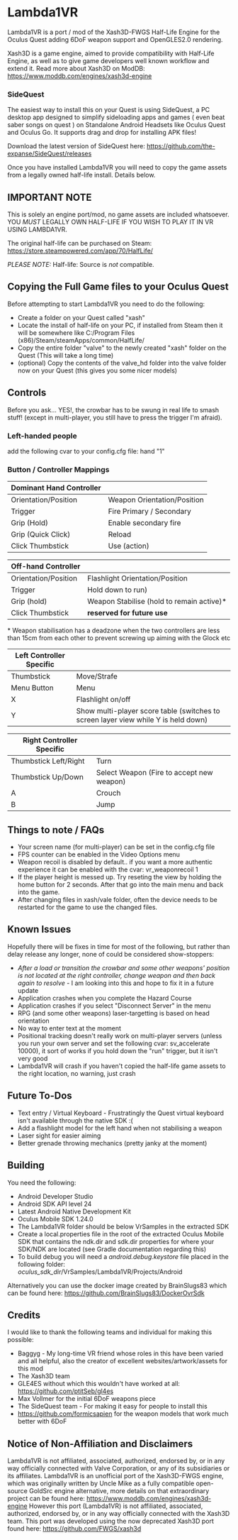 # Lambda1VR

Lambda1VR is a port / mod of the Xash3D-FWGS Half-Life Engine for the Oculus Quest adding 6DoF weapon support and OpenGLES2.0 rendering.

Xash3D is a game engine, aimed to provide compatibility with Half-Life Engine, 
as well as to give game developers well known workflow and extend it.
Read more about Xash3D on ModDB: https://www.moddb.com/engines/xash3d-engine

### SideQuest
The easiest way to install this on your Quest is using SideQuest, a PC desktop app designed to simplify sideloading apps and games ( even beat saber songs on quest ) on Standalone Android Headsets like Oculus Quest and Oculus Go. It supports drag and drop for installing APK files!

Download the latest version of SideQuest here:
https://github.com/the-expanse/SideQuest/releases

Once you have installed Lambda1VR you will need to copy the game assets from a legally owned half-life install. Details below.


## IMPORTANT NOTE

This is solely an engine port/mod, no game assets are included whatsoever. YOU *MUST* LEGALLY OWN HALF-LIFE IF YOU WISH TO PLAY IT IN VR USING LAMBDA1VR.

The original half-life can be purchased on Steam:  https://store.steampowered.com/app/70/HalfLife/

*PLEASE NOTE:* Half-life: Source is *not* compatible.


## Copying the Full Game files to your Oculus Quest

Before attempting to start Lambda1VR you need to do the following:

- Create a folder on your Quest called "xash"
- Locate the install of half-life on your PC, if installed from Steam then it will be somewhere like C:/Program Files (x86)/Steam/steamApps/common/HalfLife/
- Copy the entire folder "valve" to the newly created "xash" folder on the Quest (This will take a long time)
- (optional) Copy the contents of the valve_hd folder into the valve folder now on your Quest (this gives you some nicer models)



## Controls

Before you ask... YES!, the crowbar has to be swung in real life to smash stuff! (except in multi-player, you still have to press the trigger I'm afraid).

### Left-handed people
add the following cvar to your config.cfg file:  hand "1"


### Button / Controller Mappings

|Dominant Hand Controller||
| --- | --- |
|Orientation/Position|Weapon Orientation/Position|
|Trigger|Fire Primary / Secondary|
|Grip (Hold)|Enable secondary fire|
|Grip (Quick Click)|Reload|
|Click Thumbstick|Use (action)|

|Off-hand Controller||
| --- | --- |
|Orientation/Position|Flashlight Orientation/Position|
|Trigger|Hold down to run)|
|Grip (hold)|Weapon Stabilise (hold to remain active)*|
|Click Thumbstick|**reserved for future use**|

\* Weapon stabilisation has a deadzone when the two controllers are less than 15cm from each other to prevent screwing up aiming with the Glock etc

|Left Controller Specific||
| --- | --- |
|Thumbstick|Move/Strafe|
|Menu Button|Menu|
|X|Flashlight on/off|
|Y|Show multi-player score table (switches to screen layer view while Y is held down)|

|Right Controller Specific||
| --- | --- |
|Thumbstick Left/Right|Turn|
|Thumbstick Up/Down|Select Weapon (Fire to accept new weapon)|
|A|Crouch|
|B|Jump|


## Things to note / FAQs

* Your screen name (for multi-player) can be set in the config.cfg file
* FPS counter can be enabled in the Video Options menu
* Weapon recoil is disabled by default.. if you want a more authentic experience it can be enabled with the cvar: vr_weaponrecoil 1
* If the player height is messed up. Try reseting the view by holding the home button for 2 seconds. After that go into the main menu and back into the game.
* After changing files in xash/vale folder, often the device needs to be restarted for the game to use the changed files.

## Known Issues

Hopefully there will be fixes in time for most of the following, but rather than delay release any longer, none of could be considered show-stoppers:

* *After a load or transition the crowbar and some other weapons' position is not located at the right controller, change weapon and then back again to resolve* - I am looking into this and hope to fix it in a future update
* Application crashes when you complete the Hazard Course
* Application crashes if you select "Disconnect Server" in the menu
* RPG (and some other weapons) laser-targetting is based on head orientation
* No way to enter text at the moment
* Positional tracking doesn't really work on multi-player servers (unless you run your own server and set the following cvar:  sv_accelerate 10000), it sort of works if you hold down the "run" trigger, but it isn't very good
* Lambda1VR will crash if you haven't copied the half-life game assets to the right location, no warning, just crash


## Future To-Dos

* Text entry / Virtual Keyboard - Frustratingly the Quest virtual keyboard isn't available through the native SDK :(
* Add a flashlight model for the left hand when not stabilising a weapon
* Laser sight for easier aiming
* Better grenade throwing mechanics (pretty janky at the moment)

## Building

You need the following:

* Android Developer Studio
* Android SDK API level 24
* Latest Android Native Development Kit
* Oculus Mobile SDK 1.24.0
* The Lambda1VR folder should be below VrSamples in the extracted SDK
* Create a local.properties file in the root of the extracted Oculus Mobile SDK that contains the ndk.dir and sdk.dir properties for where your SDK/NDK are located (see Gradle documentation regarding this)
* To build debug you will need a _android.debug.keystore_ file placed in the following folder:
_oculus_sdk_dir_/VrSamples/Lambda1VR/Projects/Android

Alternatively you can use the docker image created by BrainSlugs83 which can be found here: https://github.com/BrainSlugs83/DockerOvrSdk


## Credits

I would like to thank the following teams and individual for making this possible:

* Baggyg - My long-time VR friend whose roles in this have been varied and all helpful, also the creator of excellent websites/artwork/assets for this mod
* The Xash3D team
* GLE4ES without which this wouldn't have worked at all: https://github.com/ptitSeb/gl4es
* Max Vollmer for the initial 6DoF weapons piece
* The SideQuest team - For making it easy for people to install this
* https://github.com/formicsapien for the weapon models that work much better with 6DoF


## Notice of Non-Affiliation and Disclaimers

Lambda1VR is not affiliated, associated, authorized, endorsed by, or in any way officially connected with Valve Corporation, or any of its subsidiaries or its affiliates.
Lambda1VR is an unofficial port of the Xash3D-FWGS engine, which was originally written by Uncle Mike as a fully compatible open-source GoldSrc engine alternative, more details on that extraordinary project can be found here: https://www.moddb.com/engines/xash3d-engine
However this port (Lambda1VR) is not affiliated, associated, authorized, endorsed by, or in any way officially connected with the Xash3D team.
This port was developed using the now deprecated Xash3D port found here: https://github.com/FWGS/xash3d
